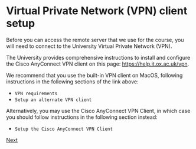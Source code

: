 # Virtual Private Network (VPN) client setup

Before you can access the remote server that we use for the course,
you will need to connect to the University Virtual Private Network (VPN).

The University provides comprehensive instructions to install and configure
the Cisco AnyConnect VPN client on this page:
<https://help.it.ox.ac.uk/vpn>.

We recommend that you use the built-in VPN client on MacOS,
following instructions in the following sections of the link above:

- `VPN requirements`
- `Setup an alternate VPN client`

Alternatively, you may use the Cisco AnyConnect VPN Client,
in which case you should follow instructions in the following section instead:

- `Setup the Cisco AnyConnect VPN Client`

[Next](ssh_ccb.md)
